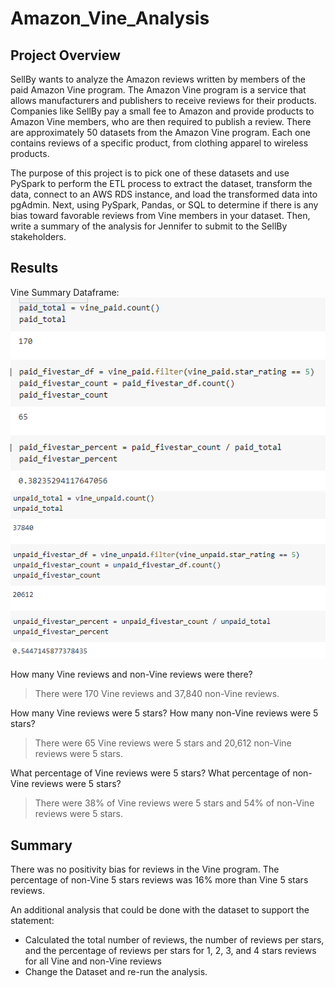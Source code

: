 # Amazon_Vine_Analysis

## Project Overview 
SellBy wants to analyze the Amazon reviews written by members of the paid Amazon Vine program. The Amazon Vine program is a service that allows manufacturers and publishers to receive reviews for their products. Companies like SellBy pay a small fee to Amazon and provide products to Amazon Vine members, who are then required to publish a review. There are approximately 50 datasets from the Amazon Vine program. Each one contains reviews of a specific product, from clothing apparel to wireless products.

The purpose of this project is to pick one of these datasets and use PySpark to perform the ETL process to extract the dataset, transform the data, connect to an AWS RDS instance, and load the transformed data into pgAdmin. Next, using PySpark, Pandas, or SQL to determine if there is any bias toward favorable reviews from Vine members in your dataset. Then, write a summary of the analysis for Jennifer to submit to the SellBy stakeholders.

## Results
Vine Summary Dataframe: 
![Vine_Summary](./Reviews/Vine_Reviews.png)
![non-Vine_Summary](./Reviews/non-Vine_Reviews.png)

How many Vine reviews and non-Vine reviews were there?
> There were 170 Vine reviews and 37,840 non-Vine reviews. 

How many Vine reviews were 5 stars? How many non-Vine reviews were 5 stars?
> There were 65 Vine reviews were 5 stars and 20,612 non-Vine reviews were 5 stars.

What percentage of Vine reviews were 5 stars? What percentage of non-Vine reviews were 5 stars?
> There were 38% of Vine reviews were 5 stars and 54% of non-Vine reviews were 5 stars.


## Summary
There was no positivity bias for reviews in the Vine program. The percentage of non-Vine 5 stars reviews was 16% more than Vine 5 stars reviews.

An additional analysis that could be done with the dataset to support the statement: 
- Calculated the total number of reviews, the number of reviews per stars, and the percentage of reviews per stars for 1, 2, 3, and 4 stars reviews for all Vine and non-Vine reviews
- Change the Dataset and re-run the analysis. 
